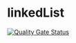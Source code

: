 # linkedList

[![Quality Gate Status](https://sonarcloud.io/api/project_badges/measure?project=uniquedj95_linkedList&metric=alert_status)](https://sonarcloud.io/summary/new_code?id=uniquedj95_linkedList)